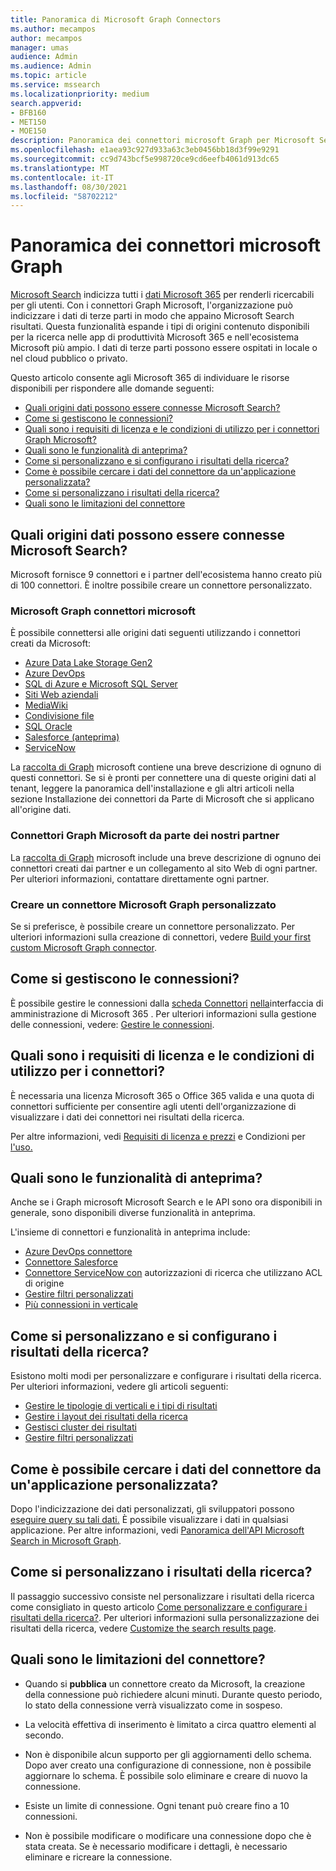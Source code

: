 ```yaml
---
title: Panoramica di Microsoft Graph Connectors
ms.author: mecampos
author: mecampos
manager: umas
audience: Admin
ms.audience: Admin
ms.topic: article
ms.service: mssearch
ms.localizationpriority: medium
search.appverid:
- BFB160
- MET150
- MOE150
description: Panoramica dei connettori microsoft Graph per Microsoft Search
ms.openlocfilehash: e1aea93c927d933a63c3eb0456bb18d3f99e9291
ms.sourcegitcommit: cc9d743bcf5e998720ce9cd6eefb4061d913dc65
ms.translationtype: MT
ms.contentlocale: it-IT
ms.lasthandoff: 08/30/2021
ms.locfileid: "58702212"
---
```

<!---Previous ms.author: monaray --->

# <a name="overview-of-microsoft-graph-connectors"></a>Panoramica dei connettori microsoft Graph

[Microsoft Search](./overview-microsoft-search.md) indicizza tutti i [dati Microsoft 365](https://www.microsoft.com/microsoft-365) per renderli ricercabili per gli utenti. Con i connettori Graph Microsoft, l'organizzazione può indicizzare i dati di terze parti in modo che appaino Microsoft Search risultati. Questa funzionalità espande i tipi di origini contenuto disponibili per la ricerca nelle app di produttività Microsoft 365 e nell'ecosistema Microsoft più ampio. I dati di terze parti possono essere ospitati in locale o nel cloud pubblico o privato.

<!---link Microsoft Graph reference in line 19 when we have access to relevant documentation--->

Questo articolo consente agli Microsoft 365 di individuare le risorse disponibili per rispondere alle domande seguenti:

* [Quali origini dati possono essere connesse Microsoft Search?](#what-data-sources-can-be-connected-to-microsoft-search)
* [Come si gestiscono le connessioni?](#how-do-i-manage-my-connections)
* [Quali sono i requisiti di licenza e le condizioni di utilizzo per i connettori Graph Microsoft?](#what-are-the-license-requirements-and-terms-of-use-for-connectors)
* [Quali sono le funzionalità di anteprima?](#what-are-the-preview-features)
* [Come si personalizzano e si configurano i risultati della ricerca?](#how-do-i-customize-and-configure-search-results)
* [Come è possibile cercare i dati del connettore da un'applicazione personalizzata?](#how-do-i-search-my-connector-data-from-a-custom-application)
* [Come si personalizzano i risultati della ricerca?](#how-do-i-customize-search-results)
* [Quali sono le limitazioni del connettore](#what-are-the-connector-limitations)

<!---Add Value, scenario, example, and/or graphic in December updates--->
<!---Probably remove architecture section below
## Architecture

The following architectural diagram of the Microsoft Graph platform shows how Graph connector content flows through content indexing to user results in [Microsoft Search](./overview-microsoft-search.md) clients. The rest of this section explains each of the key building blocks in the diagram.

![Diagram: on-premises and cloud-based data is pulled by connectors and indexed by the Microsoft Search API, and then the Microsoft Search service delivers the results to users.](media/connectors-overview/highlevel-connectors.png)
Graph connectors can pull data from cloud-based (SaaS) data sources and on-premises data stores. The above diagram shows connections to only two data sources, but you can add connections to up ten sources per tenant.

The Microsoft Graph Connectors API instantiates one connection per data source. Then, the API indexes and stores the data. Established connections interact with Microsoft Search, so users can get search results.

You can use the Microsoft 365 [admin center](https://admin.microsoft.com) to setup and manage any of the Graph connectors by Microsoft. The admin center has a simple user interface that makes it easy to establish the connection to your data source, and monitor connection status and utilization.

***Edit paragraph below***
To create a **connection** to a data source, admins need authenticated access to the data and the entire content repository. The data is fed to the graph connector service for indexing.--->

## <a name="what-data-sources-can-be-connected-to-microsoft-search"></a>Quali origini dati possono essere connesse Microsoft Search?

Microsoft fornisce 9 connettori e i partner dell'ecosistema hanno creato più di 100 connettori. È inoltre possibile creare un connettore personalizzato.

### <a name="microsoft-graph-connectors-by-microsoft"></a>Microsoft Graph connettori microsoft

È possibile connettersi alle origini dati seguenti utilizzando i connettori creati da Microsoft:

<!---Add links below when new docs are created--->
* [Azure Data Lake Storage Gen2](azure-data-lake-connector.md)
* [Azure DevOps](azure-devops-connector.md)
* [SQL di Azure e Microsoft SQL Server](MSSQL-connector.md)
* [Siti Web aziendali](enterprise-web-connector.md)
* [MediaWiki](mediawiki-connector.md)
* [Condivisione file](fileshare-connector.md)
* [SQL Oracle](OracleSQL-connector.md)
* [Salesforce (anteprima)](salesforce-connector.md)
* [ServiceNow](servicenow-connector.md)

La [raccolta di Graph](https://www.microsoft.com/microsoft-search/connectors) microsoft contiene una breve descrizione di ognuno di questi connettori. Se si è pronti per connettere una di queste origini dati [](configure-connector.md) al tenant, leggere la panoramica dell'installazione e gli altri articoli nella sezione Installazione dei connettori da Parte di Microsoft che si applicano all'origine dati.

### <a name="microsoft-graph-connectors-by-our-partners"></a>Connettori Graph Microsoft da parte dei nostri partner

La [raccolta di Graph](https://www.microsoft.com/microsoft-search/connectors) microsoft include una breve descrizione di ognuno dei connettori creati dai partner e un collegamento al sito Web di ogni partner. Per ulteriori informazioni, contattare direttamente ogni partner.

### <a name="build-your-own-microsoft-graph-connector"></a>Creare un connettore Microsoft Graph personalizzato

Se si preferisce, è possibile creare un connettore personalizzato. Per ulteriori informazioni sulla creazione di connettori, vedere [Build your first custom Microsoft Graph connector](/graph/connecting-external-content-build-quickstart).

## <a name="how-do-i-manage-my-connections"></a>Come si gestiscono le connessioni?

È possibile gestire le connessioni dalla [scheda Connettori](https://admin.microsoft.com/Adminportal/Home#/MicrosoftSearch/Connectors) [nella](https://admin.microsoft.com/)interfaccia di amministrazione di Microsoft 365 . Per ulteriori informazioni sulla gestione delle connessioni, vedere: [Gestire le connessioni](manage-connector.md).

## <a name="what-are-the-license-requirements-and-terms-of-use-for-connectors"></a>Quali sono i requisiti di licenza e le condizioni di utilizzo per i connettori?

È necessaria una licenza Microsoft 365 o Office 365 valida e una quota di connettori sufficiente per consentire agli utenti dell'organizzazione di visualizzare i dati dei connettori nei risultati della ricerca.

Per altre informazioni, vedi [Requisiti di licenza e prezzi](licensing.md) e Condizioni per [l'uso.](terms-of-use.md)

## <a name="what-are-the-preview-features"></a>Quali sono le funzionalità di anteprima?

Anche se i Graph microsoft Microsoft Search e le API sono ora disponibili in generale, sono disponibili diverse funzionalità in anteprima.

L'insieme di connettori e funzionalità in anteprima include:

* [Azure DevOps connettore](azure-devops-connector.md)
* [Connettore Salesforce](salesforce-connector.md)
* [Connettore ServiceNow con](servicenow-connector.md) autorizzazioni di ricerca che utilizzano ACL di origine
* [Gestire filtri personalizzati](custom-filters.md)
* [Più connessioni in verticale](customize-search-page.md#multiple-connections-in-a-vertical)

## <a name="how-do-i-customize-and-configure-search-results"></a>Come si personalizzano e si configurano i risultati della ricerca?

Esistono molti modi per personalizzare e configurare i risultati della ricerca. Per ulteriori informazioni, vedere gli articoli seguenti:

* [Gestire le tipologie di verticali e i tipi di risultati](customize-search-page.md)
* [Gestire i layout dei risultati della ricerca](customize-results-layout.md)
* [Gestisci cluster dei risultati](result-cluster.md)
* [Gestire filtri personalizzati](custom-filters.md)

## <a name="how-do-i-search-my-connector-data-from-a-custom-application"></a>Come è possibile cercare i dati del connettore da un'applicazione personalizzata?

Dopo l'indicizzazione dei dati personalizzati, gli sviluppatori possono [eseguire query su tali dati.](/graph/search-concept-custom-types) È possibile visualizzare i dati in qualsiasi applicazione. Per altre informazioni, vedi [Panoramica dell'API Microsoft Search in Microsoft Graph](/graph/search-concept-overview).

## <a name="how-do-i-customize-search-results"></a>Come si personalizzano i risultati della ricerca?

Il passaggio successivo consiste nel personalizzare i risultati della ricerca come consigliato in questo articolo [Come personalizzare e configurare i risultati della ricerca?](#how-do-i-customize-and-configure-search-results). Per ulteriori informazioni sulla personalizzazione dei risultati della ricerca, vedere [Customize the search results page](customize-search-page.md).

## <a name="what-are-the-connector-limitations"></a>Quali sono le limitazioni del connettore?

* Quando si **pubblica** un connettore creato da Microsoft, la creazione della connessione può richiedere alcuni minuti. Durante questo periodo, lo stato della connessione verrà visualizzato come in sospeso.

* La velocità effettiva di inserimento è limitato a circa quattro elementi al secondo.

* Non è disponibile alcun supporto per gli aggiornamenti dello schema. Dopo aver creato una configurazione di connessione, non è possibile aggiornare lo schema. È possibile solo eliminare e creare di nuovo la connessione.

* Esiste un limite di connessione. Ogni tenant può creare fino a 10 connessioni.

* Non è possibile modificare o modificare una connessione dopo che è stata creata. Se è necessario modificare i dettagli, è necessario eliminare e ricreare la connessione.
